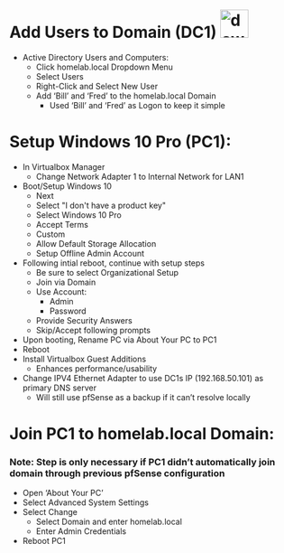 # Add Users to Domain (DC1) <img width="50" height="50" alt="download" src="https://github.com/user-attachments/assets/79726ec2-4d77-4c8b-abca-60190640e3c6" /> 
- Active Directory Users and Computers:
  - Click homelab.local Dropdown Menu
  - Select Users
  - Right-Click and Select New User 
  - Add ‘Bill’ and ‘Fred’ to the homelab.local Domain
    - Used ‘Bill’ and ‘Fred’ as Logon to keep it simple 
# Setup Windows 10 Pro (PC1): 
- In Virtualbox Manager
  - Change Network Adapter 1 to Internal Network for LAN1
- Boot/Setup Windows 10
  - Next
  - Select "I don't have a product key"
  - Select Windows 10 Pro
  - Accept Terms
  - Custom
  - Allow Default Storage Allocation 
  - Setup Offline Admin Account
- Following intial reboot, continue with setup steps
  - Be sure to select Organizational Setup
  - Join via Domain
  - Use Account:
    - Admin
    - Password
  - Provide Security Answers
  - Skip/Accept following prompts
- Upon booting, Rename PC via About Your PC to PC1 
- Reboot
- Install Virtualbox Guest Additions 
  - Enhances performance/usability 
- Change IPV4 Ethernet Adapter to use DC1s IP (192.168.50.101) as primary DNS server
  - Will still use pfSense as a backup if it can’t resolve locally
# Join PC1 to homelab.local Domain: 
### Note: Step is only necessary if PC1 didn’t automatically join domain through previous pfSense configuration
- Open ‘About Your PC’ 
- Select Advanced System Settings
- Select Change 
  - Select Domain and enter homelab.local
  - Enter Admin Credentials 
- Reboot PC1
